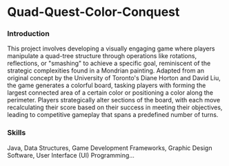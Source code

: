 # Quad-Quest-Color-Conquest

### Introduction
This project involves developing a visually engaging game where players manipulate a quad-tree structure through operations like rotations, reflections, or "smashing" to achieve a specific goal, reminiscent of the strategic complexities found in a Mondrian painting. Adapted from an original concept by the University of Toronto's Diane Horton and David Liu, the game generates a colorful board, tasking players with forming the largest connected area of a certain color or positioning a color along the perimeter. Players strategically alter sections of the board, with each move recalculating their score based on their success in meeting their objectives, leading to competitive gameplay that spans a predefined number of turns.

### Skills
Java, Data Structures, Game Development Frameworks, Graphic Design Software, User Interface (UI) Programming...

